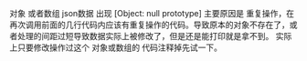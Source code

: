 对象 或者数组 json数据 出现 [Object: null prototype] 主要原因是 重复操作，在再次调用前面的几行代码内应该有重复操作的代码。导致原本的对象不存在了，或者处理的间距过短导致数据实际上被修改了，但是还是能打印就是拿不到。 实际上只要修改操作过这个 对象或数组的 代码注释掉先试一下。
